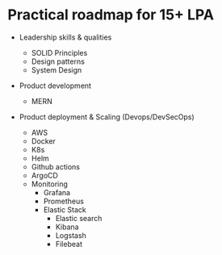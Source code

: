# Practical roadmap for 15+ LPA

- Leadership skills & qualities

  - SOLID Principles
  - Design patterns
  - System Design

- Product development

  - MERN

- Product deployment & Scaling (Devops/DevSecOps)

  - AWS
  - Docker
  - K8s
  - Helm
  - Github actions
  - ArgoCD
  - Monitoring
    - Grafana
    - Prometheus
    - Elastic Stack
      - Elastic search
      - Kibana
      - Logstash
      - Filebeat
